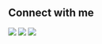 ## Connect with me

<p align="left">
  <a href="https://www.linkedin.com/in/sanamms"><img src="https://img.shields.io/badge/LinkedIn-blue?style=for-the-badge&logo=linkedin&logoColor=white" /></a>
  <a href="https://instagram.com/normal.who"><img src="https://img.shields.io/badge/Instagram-purple?style=for-the-badge&logo=instagram&logoColor=white" /></a>
  <a href="https://www.hackerrank.com/profile/sanamms20302"><img src="https://img.shields.io/badge/HackerRank-green?style=for-the-badge&logo=hackerrank&logoColor=white" /></a>
</p>
